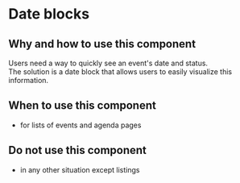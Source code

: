 # Date blocks

## Why and how to use this component

Users need a way to quickly see an event's date and status.\
The solution is a date block that allows users to easily visualize this information.

## When to use this component

- for lists of events and agenda pages

## Do not use this component

- in any other situation except listings
